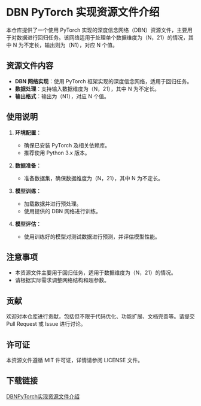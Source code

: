 # DBN PyTorch 实现资源文件介绍

本仓库提供了一个使用 PyTorch 实现的深度信念网络（DBN）资源文件，主要用于对数据进行回归任务。该网络适用于处理单个数据维度为（N，21）的情况，其中 N 为不定长，输出则为（N1），对应 N 个值。

## 资源文件内容

- **DBN 网络实现**：使用 PyTorch 框架实现的深度信念网络，适用于回归任务。
- **数据处理**：支持输入数据维度为（N，21），其中 N 为不定长。
- **输出格式**：输出为（N1），对应 N 个值。

## 使用说明

1. **环境配置**：
   - 确保已安装 PyTorch 及相关依赖库。
   - 推荐使用 Python 3.x 版本。

2. **数据准备**：
   - 准备数据集，确保数据维度为（N，21），其中 N 为不定长。

3. **模型训练**：
   - 加载数据并进行预处理。
   - 使用提供的 DBN 网络进行训练。

4. **模型评估**：
   - 使用训练好的模型对测试数据进行预测，并评估模型性能。

## 注意事项

- 本资源文件主要用于回归任务，适用于数据维度为（N，21）的情况。
- 请根据实际需求调整网络结构和超参数。

## 贡献

欢迎对本仓库进行贡献，包括但不限于代码优化、功能扩展、文档完善等。请提交 Pull Request 或 Issue 进行讨论。

## 许可证

本资源文件遵循 MIT 许可证，详情请参阅 LICENSE 文件。

## 下载链接

[DBNPyTorch实现资源文件介绍](https://pan.quark.cn/s/9112699d6eeb)